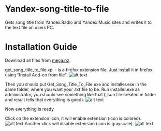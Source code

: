 # Yandex-song-title-to-file
Gets song title from Yandex.Radio and Yandex.Music sites and writes it to the text file on users PC.
# Installation Guide
Download all files from [mega.nz](https://mega.nz/#!sq5VTQ7A!Ep0vLeBABbNOYJy3HShZn8klijojKMSsiVwBGr8KMYk).

get_song_title_to_file.xpi - is a firefox extension file. Just install it in firefox using "Install Add-on from file".
![alt text](https://i.imgur.com/NuW3OIF.png)

Then you should put Get_Song_Title_To_File.exe and installer.exe in the same folder, where you want your .txt file to be.
Run installer.exe as administrator, you should see something like that (.json file created in folder and result tells that everything is good).
![alt text](https://i.imgur.com/WQjJNOE.png)

Now everything is ready. 

Click on the extension icon, it will enable extension (icon is colored).
![alt text](https://i.imgur.com/fVUxpKR.png)
Another click will disable extension (icon is grayscale).
![alt text](https://i.imgur.com/w1Vuny8.png)
